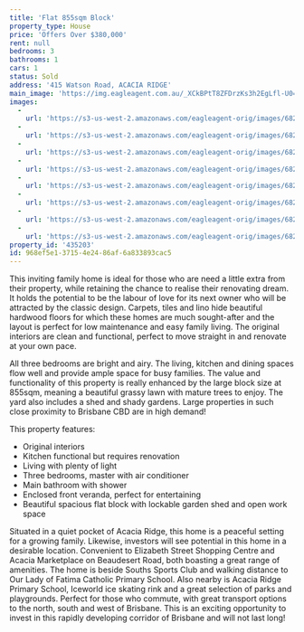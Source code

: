 ```yaml
---
title: 'Flat 855sqm Block'
property_type: House
price: 'Offers Over $380,000'
rent: null
bedrooms: 3
bathrooms: 1
cars: 1
status: Sold
address: '415 Watson Road, ACACIA RIDGE'
main_image: 'https://img.eagleagent.com.au/_XCkBPtT8ZFDrzKs3h2EgLfl-U0=/1280x854/smart/https://s3-us-west-2.amazonaws.com/eagleagent-orig/images/6821685/127344030-image-M.jpg'
images:
  -
    url: 'https://s3-us-west-2.amazonaws.com/eagleagent-orig/images/6821692/127344030-image-G.jpg'
  -
    url: 'https://s3-us-west-2.amazonaws.com/eagleagent-orig/images/6821691/127344030-image-F.jpg'
  -
    url: 'https://s3-us-west-2.amazonaws.com/eagleagent-orig/images/6821690/127344030-image-E.jpg'
  -
    url: 'https://s3-us-west-2.amazonaws.com/eagleagent-orig/images/6821689/127344030-image-D.jpg'
  -
    url: 'https://s3-us-west-2.amazonaws.com/eagleagent-orig/images/6821688/127344030-image-C.jpg'
  -
    url: 'https://s3-us-west-2.amazonaws.com/eagleagent-orig/images/6821687/127344030-image-B.jpg'
  -
    url: 'https://s3-us-west-2.amazonaws.com/eagleagent-orig/images/6821686/127344030-image-A.jpg'
  -
    url: 'https://s3-us-west-2.amazonaws.com/eagleagent-orig/images/6821685/127344030-image-M.jpg'
property_id: '435203'
id: 968ef5e1-3715-4e24-86af-6a833893cac5
---
```

This inviting family home is ideal for those who are need a little extra from their property, while retaining the chance to realise their renovating dream. It holds the potential to be the labour of love for its next owner who will be attracted by the classic design. Carpets, tiles and lino hide beautiful hardwood floors for which these homes are much sought-after and the layout is perfect for low maintenance and easy family living. The original interiors are clean and functional, perfect to move straight in and renovate at your own pace.

All three bedrooms are bright and airy. The living, kitchen and dining spaces flow well and provide ample space for busy families. The value and functionality of this property is really enhanced by the large block size at 855sqm, meaning a beautiful grassy lawn with mature trees to enjoy. The yard also includes a shed and shady gardens. Large properties in such close proximity to Brisbane CBD are in high demand!

This property features:

*  Original interiors
*  Kitchen functional but requires renovation
*  Living with plenty of light
*  Three bedrooms, master with air conditioner
*  Main bathroom with shower
*  Enclosed front veranda, perfect for entertaining
*  Beautiful spacious flat block with lockable garden shed and open work space

Situated in a quiet pocket of Acacia Ridge, this home is a peaceful setting for a growing family. Likewise, investors will see potential in this home in a desirable location. Convenient to Elizabeth Street Shopping Centre and Acacia Marketplace on Beaudesert Road, both boasting a great range of amenities. The home is beside Souths Sports Club and walking distance to Our Lady of Fatima Catholic Primary School. Also nearby is Acacia Ridge Primary School, Iceworld ice skating rink and a great selection of parks and playgrounds. Perfect for those who commute, with great transport options to the north, south and west of Brisbane. This is an exciting opportunity to invest in this rapidly developing corridor of Brisbane and will not last long!